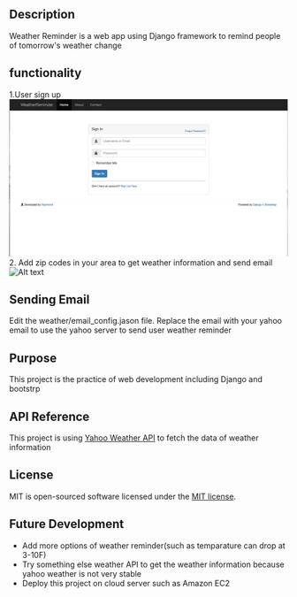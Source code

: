 ## Description

Weather Reminder is a web app using Django framework to remind people of tomorrow's weather change

## functionality
1.User sign up
![Alt text](image/sign_up.png)
2. Add zip codes in your area to get weather information and send email
![Alt text](img/main_function.png)


## Sending Email

Edit the weather/email_config.jason file. Replace the email with your yahoo email to use the yahoo server to send user weather reminder

## Purpose

This project is the practice of web development including Django and bootstrp

## API Reference

This project is using [Yahoo Weather API](https://developer.yahoo.com/weather/#get-started) to fetch the data of weather information

## License

MIT is open-sourced software licensed under the [MIT license](http://opensource.org/licenses/MIT).

## Future Development

+ Add more options of weather reminder(such as temparature can drop at 3-10F)
+ Try something else weather API to get the weather information because yahoo weather is not very stable
+ Deploy this project on cloud server such as Amazon EC2 